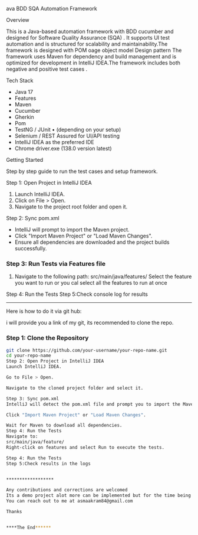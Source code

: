 ava BDD SQA Automation Framework

Overview

This is a Java-based automation framework with BDD cucumber and  designed for Software Quality Assurance (SQA) . It supports UI test automation and is structured for scalability and maintainability.The framework is designed with POM oage object model Design pattern The framework uses Maven for dependency and build management and is optimized for development in IntelliJ IDEA.The framework includes both negative and positive test cases .

Tech Stack

* Java 17
* Features
* Maven
* Cucumber
* Gherkin
* Pom
* TestNG / JUnit
  •  (depending on your setup)
* Selenium / REST Assured for UI/API testing
* IntelliJ IDEA as the preferred IDE
* Chrome driver.exe (138.0 version latest)

Getting Started

Step by step guide to run the test cases and setup framework.

Step 1: Open Project in IntelliJ IDEA

1. Launch IntelliJ IDEA.
2. Click on File > Open.
3. Navigate to the project root folder and open it.

Step 2: Sync pom.xml

- IntelliJ will prompt to import the Maven project.
- Click "Import Maven Project" or "Load Maven Changes".
- Ensure all dependencies are downloaded and the project builds successfully.

### Step 3: Run Tests via Features file

1. Navigate to the following path:
   src/main/java/features/
   Select the feature you want to run or you cal select all the features to run at once

Step 4: Run the Tests
Step 5:Check  console log for results

***************

Here is how to do it via git hub:

i will provide you a link of my git, its recommended to clone the repo.




### Step 1: Clone the Repository

```bash
git clone https://github.com/your-username/your-repo-name.git
cd your-repo-name
Step 2: Open Project in IntelliJ IDEA
Launch IntelliJ IDEA.

Go to File > Open.

Navigate to the cloned project folder and select it.

Step 3: Sync pom.xml
IntelliJ will detect the pom.xml file and prompt you to import the Maven project.

Click "Import Maven Project" or "Load Maven Changes".

Wait for Maven to download all dependencies.
Step 4: Run the Tests
Navigate to:
src/main/java/feature/
Right-click on features and select Run to execute the tests.

Step 4: Run the Tests
Step 5:Check results in the logs


******************

Any contributions and corrections are welcomed 
Its a demo project alot more can be implemented but for the time being its for test purposes, 
You can reach out to me at asmaakram84@gmail.com 

Thanks 


****The End******